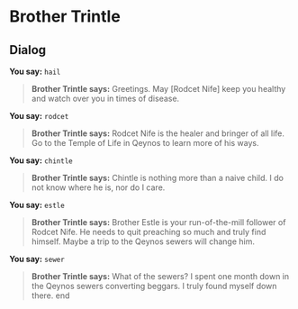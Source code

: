 # Brother Trintle
## Dialog

**You say:** `hail`



>**Brother Trintle says:** Greetings.  May [Rodcet Nife] keep you healthy and watch over you in times of disease.

**You say:** `rodcet`



>**Brother Trintle says:** Rodcet Nife is the healer and bringer of all life.  Go to the Temple of Life in Qeynos to learn more of his ways.

**You say:** `chintle`



>**Brother Trintle says:** Chintle is nothing more than a naive child.  I do not know where he is, nor do I care.

**You say:** `estle`



>**Brother Trintle says:** Brother Estle is your run-of-the-mill follower of Rodcet Nife.  He needs to quit preaching so much and truly find himself.  Maybe a trip to the Qeynos sewers will change him.

**You say:** `sewer`



>**Brother Trintle says:** What of the sewers?  I spent one month down in the Qeynos sewers converting beggars.  I truly found myself down there.
end
